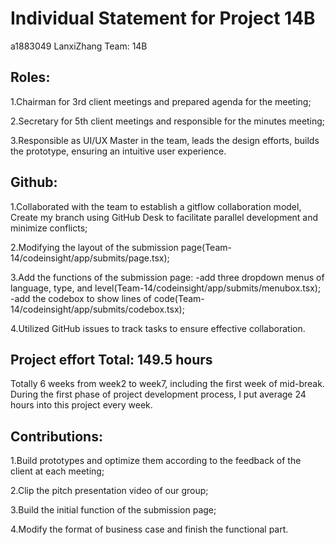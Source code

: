 # Individual Statement for Project 14B
a1883049 LanxiZhang Team: 14B 


## Roles:
1.Chairman for 3rd client meetings and prepared agenda for the meeting;

2.Secretary for 5th client meetings and responsible for the minutes meeting;

3.Responsible as UI/UX Master in the team, leads the design efforts, builds the prototype, ensuring an intuitive user experience.


## Github:
1.Collaborated with the team to establish a gitflow collaboration model, Create my branch using GitHub Desk to facilitate parallel development and minimize conflicts;

2.Modifying the layout of the submission page(Team-14/codeinsight/app/submits/page.tsx);

3.Add the functions of the submission page: 
-add three dropdown menus of language, type, and level(Team-14/codeinsight/app/submits/menubox.tsx);
-add the codebox to show lines of code(Team-14/codeinsight/app/submits/codebox.tsx);

4.Utilized GitHub issues to track tasks to ensure effective collaboration.


## Project effort Total: 149.5 hours
Totally 6 weeks from week2 to week7, including the first week of mid-break. During the first phase of project development process, I put average 24 hours into this project every week.


## Contributions:
1.Build prototypes and optimize them according to the feedback of the client at each meeting;

2.Clip the pitch presentation video of our group;

3.Build the initial function of the submission page;

4.Modify the format of business case and finish the functional part.

